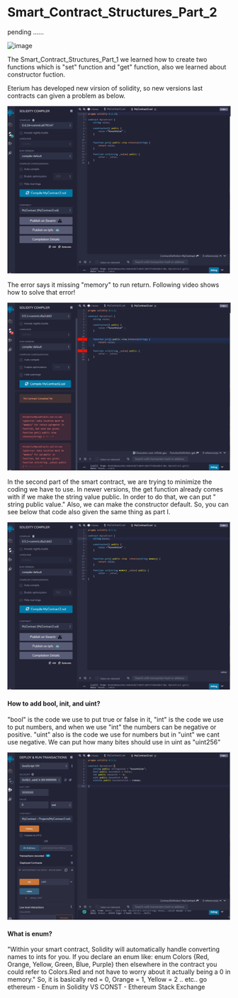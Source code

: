 # Smart_Contract_Structures_Part_2

pending ......

![image](https://user-images.githubusercontent.com/71329902/115638943-42a1f000-a2c8-11eb-8d2b-f635c3f870e8.png)


The Smart_Contract_Structures_Part_1 we learned how to create two functions which is "set" function and "get" function, also we learned about constructor fuction.

Eterium has developed new virsion of solidity, so new versions last contracts can given a problem as below.

![Supply Image](Images/one.gif)

The error says it missing "memory" to run return. Following video shows how to solve that error!

![Supply Image](Images/two.gif)

In the second part of the smart contract, we are trying to minimize the coding we have to use. In newer versions, the get function already comes with if we make the string value public. In order to do that, we can put " string public value." Also, we can make the constructor default. So, you can see below that code also given the same thing as part I. 

![Supply Image](Images/three.gif)

#### How to add bool, init, and uint? 

"bool" is the code we use to put true or false in it, "int" is the code we use to put numbers, and when we use "int" the numbers can be negative or positive. "uint" also is the code we use for numbers but in "uint" we cant use negative. We can put how many bites should use in uint as "uint256" 

![Supply Image](Images/four.gif)

#### What is enum? 
"Within your smart contract, Solidity will automatically handle converting names to ints for you. If you declare an enum like: enum Colors {Red, Orange, Yellow, Green, Blue, Purple} then elsewhere in the contract you could refer to Colors.Red and not have to worry about it actually being a 0 in memory." So, it is basically red = 0, Orange = 1, Yellow = 2 .. etc..
go ethereum - Enum in Solidity VS CONST - Ethereum Stack Exchange
